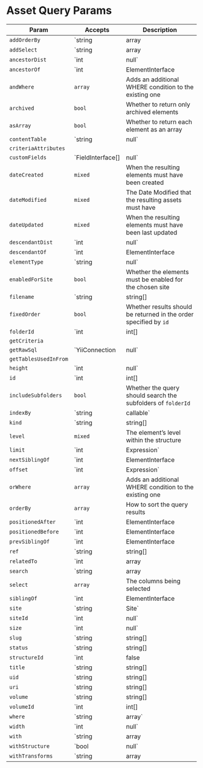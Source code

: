 # Asset Query Params

| Param                 | Accepts                              | Description
| --------------------- | ------------------------------------ | ---------------------------------------------------------------------------------
| `addOrderBy`          | `string|array|Expression`            | Adds additional ORDER BY columns to the query
| `addSelect`           | `string|array|Expression`            | Add more columns to the SELECT part of the query
| `ancestorDist`        | `int|null`                           | The maximum number of levels that results may be separated from `ancestorOf`
| `ancestorOf`          | `int|ElementInterface|null`          | The element (or its ID) that results must be an ancestor of
| `andWhere`            | `array`                              | Adds an additional WHERE condition to the existing one
| `archived`            | `bool`                               | Whether to return only archived elements
| `asArray`             | `bool`                               | Whether to return each element as an array
| `contentTable`        | `string|null`                        | The content table that will be joined by this query
| `criteriaAttributes`  |                                      |
| `customFields`        | `FieldInterface[]|null`              | The fields that may be involved in this query
| `dateCreated`         | `mixed`                              | When the resulting elements must have been created
| `dateModified`        | `mixed`                              | The Date Modified that the resulting assets must have
| `dateUpdated`         | `mixed`                              | When the resulting elements must have been last updated
| `descendantDist`      | `int|null`                           | The maximum number of levels that results may be separated from `descendantOf`
| `descendantOf`        | `int|ElementInterface|null`          | The element (or its ID) that results must be a descendant of
| `elementType`         | `string|null`                        | The name of the `ElementInterface` class
| `enabledForSite`      | `bool`                               | Whether the elements must be enabled for the chosen site
| `filename`            | `string|string[]|null`               | The filename(s) that the resulting assets must have
| `fixedOrder`          | `bool`                               | Whether results should be returned in the order specified by `id`
| `folderId`            | `int|int[]|null`                     | The asset folder ID(s) that the resulting assets must be in
| `getCriteria`         |                                      |
| `getRawSql`           | `YiiConnection|null`                 | Shortcut for `createCommand()->getRawSql()`
| `getTablesUsedInFrom` |                                      |
| `height`              | `int|null`                           | The height (in pixels) that the resulting assets must have
| `id`                  | `int|int[]|false|null`               | The element ID(s)
| `includeSubfolders`   | `bool`                               | Whether the query should search the subfolders of `folderId`
| `indexBy`             | `string|callable`                    | The name of the column by which the query results should be indexed by
| `kind`                | `string|string[]|null`               | The file kind(s) that the resulting assets must be
| `level`               | `mixed`                              | The element’s level within the structure
| `limit`               | `int|Expression`                     | Maximum number of records to be returned
| `nextSiblingOf`       | `int|ElementInterface|null`          | The element (or its ID) that the result must be the next sibling of
| `offset`              | `int|Expression`                     | Zero-based offset from where the records are to be returned
| `orWhere`             | `array`                              | Adds an additional WHERE condition to the existing one
| `orderBy`             | `array`                              | How to sort the query results
| `positionedAfter`     | `int|ElementInterface|null`          | The element (or its ID) that the results must be positioned after
| `positionedBefore`    | `int|ElementInterface|null`          | The element (or its ID) that the results must be positioned before
| `prevSiblingOf`       | `int|ElementInterface|null`          | The element (or its ID) that the result must be the previous sibling of
| `ref`                 | `string|string[]|null`               | The reference code(s) used to identify the element(s)
| `relatedTo`           | `int|array|ElementInterface|null`    | The element relation criteria
| `search`              | `string|array|SearchQuery|null`      | The search term to filter the resulting elements by
| `select`              | `array`                              | The columns being selected
| `siblingOf`           | `int|ElementInterface|null`          | The element (or its ID) that the results must be a sibling of
| `site`                | `string|Site`                        | Sets the `siteId` param based on a given site(s)’s handle
| `siteId`              | `int|null`                           | The site ID that the elements should be returned in
| `size`                | `int|null`                           | The size (in bytes) that the resulting assets must have
| `slug`                | `string|string[]|null`               | The slug that resulting elements must have
| `status`              | `string|string[]|null`               | The status(es) that the resulting elements must have
| `structureId`         | `int|false|null`                     | The structure ID that should be used to join in the structureelements table
| `title`               | `string|string[]|null`               | The title that resulting elements must have
| `uid`                 | `string|string[]|null`               | The element UID(s)
| `uri`                 | `string|string[]|null`               | The URI that the resulting element must have
| `volume`              | `string|string[]|Volume|null`        | Sets the `volumeId` param based on a given volume(s)’s handle(s)
| `volumeId`            | `int|int[]|null`                     | The volume ID(s) that the resulting assets must be in
| `where`               | `string|array`                       | Query condition
| `width`               | `int|null`                           | The width (in pixels) that the resulting assets must have
| `with`                | `string|array|null`                  | The eager-loading declaration
| `withStructure`       | `bool|null`                          | Whether element structure data should automatically be left-joined into the query
| `withTransforms`      | `string|array|null`                  | The asset transform indexes that should be eager-loaded, if they exist
